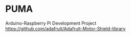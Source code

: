# PUMA
Arduino-Raspberry Pi Development Project
https://github.com/adafruit/Adafruit-Motor-Shield-library
